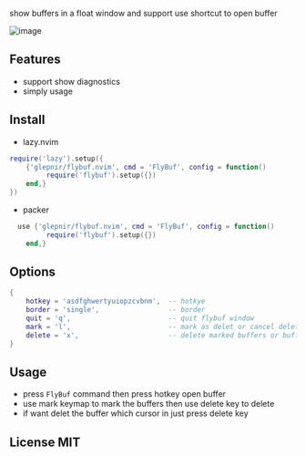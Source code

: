 show buffers in a float window and support use shortcut to open buffer

![image](https://user-images.githubusercontent.com/41671631/224526523-c6fb61df-a573-44c8-91b3-6986535c1977.png)

## Features

- support show diagnostics
- simply usage

## Install

- lazy.nvim

```lua
require('lazy').setup({
    {'glepnir/flybuf.nvim', cmd = 'FlyBuf', config = function()
         require('flybuf').setup({})
    end,}
})
```


- packer

```lua
  use {'glepnir/flybuf.nvim', cmd = 'FlyBuf', config = function()
         require('flybuf').setup({})
    end,}
```

## Options

```lua
{
    hotkey = 'asdfghwertyuiopzcvbnm',  -- hotkye
    border = 'single',                 -- border
    quit = 'q',                        -- quit flybuf window
    mark = 'l',                        -- mark as delet or cancel delete
    delete = 'x',                      -- delete marked buffers or buffers which cursor in
}
```

## Usage

- press `FlyBuf` command then press hotkey open buffer
- use mark keymap to mark the buffers then use delete key to delete
- if want delet the buffer which cursor in just press delete key


## License MIT
